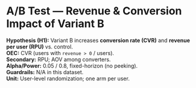 # A/B Test — Revenue & Conversion Impact of Variant B

**Hypothesis (H1):** Variant B increases **conversion rate (CVR)** and **revenue per user (RPU)** vs. control.  
**OEC:** CVR (users with `revenue > 0` / users).  
**Secondary:** RPU; AOV among converters.  
**Alpha/Power:** 0.05 / 0.8, fixed-horizon (no peeking).  
**Guardrails:** N/A in this dataset.  
**Unit:** User-level randomization; one arm per user.
